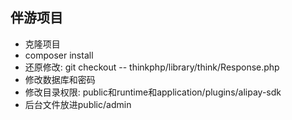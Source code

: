 ## 伴游项目
- 克隆项目
- composer install
- 还原修改: git checkout -- thinkphp/library/think/Response.php
- 修改数据库和密码
- 修改目录权限: public和runtime和application/plugins/alipay-sdk
- 后台文件放进public/admin